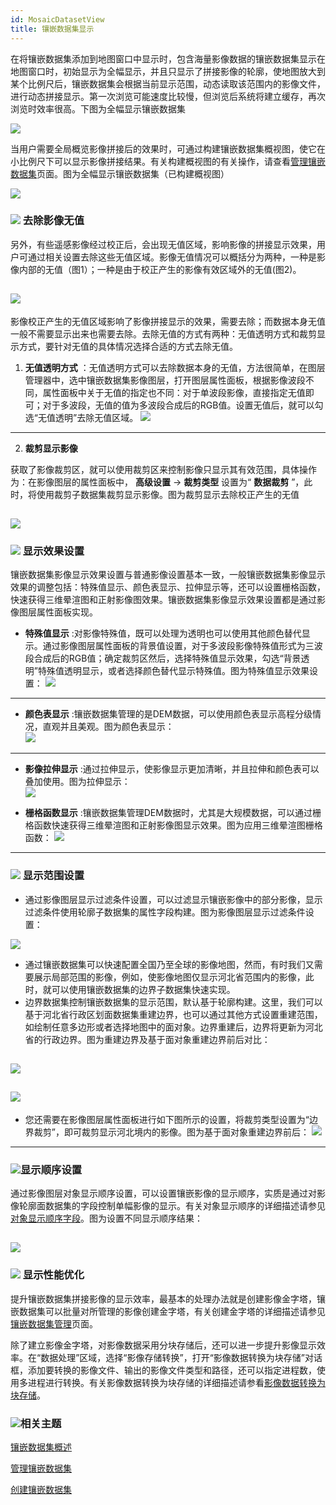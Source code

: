 ```yaml
---
id: MosaicDatasetView
title: 镶嵌数据集显示
---
```

在将镶嵌数据集添加到地图窗口中显示时，包含海量影像数据的镶嵌数据集显示在地图窗口时，初始显示为全幅显示，并且只显示了拼接影像的轮廓，使地图放大到某个比例尺后，镶嵌数据集会根据当前显示范围，动态读取该范围内的影像文件，进行动态拼接显示。第一次浏览可能速度比较慢，但浏览后系统将建立缓存，再次浏览时效率很高。下图为全幅显示镶嵌数据集 

![](img/FullMoscaic.png)  

  
当用户需要全局概览影像拼接后的效果时，可通过构建镶嵌数据集概视图，使它在小比例尺下可以显示影像拼接结果。有关构建概视图的有关操作，请查看[管理镶嵌数据集](MosaicDatasetManage#5)页面。图为全幅显示镶嵌数据集（已构建概视图）  

![](img/FullMoscaicOverview.png)  
 
### ![](../../img/read.gif) 去除影像无值

另外，有些遥感影像经过校正后，会出现无值区域，影响影像的拼接显示效果，用户可通过相关设置去除这些无值区域。影像无值情况可以概括分为两种，一种是影像内部的无值（图1）；一种是由于校正产生的影像有效区域外的无值(图2)。

![](img/nodata3.png)  
---  
  
影像校正产生的无值区域影响了影像拼接显示的效果，需要去除；而数据本身无值一般不需要显示出来也需要去除。去除无值的方式有两种：无值透明方式和裁剪显示方式，要针对无值的具体情况选择合适的方式去除无值。

  1. **无值透明方式** ：无值透明方式可以去除数据本身的无值，方法很简单，在图层管理器中，选中镶嵌数据集影像图层，打开图层属性面板，根据影像波段不同，属性面板中关于无值的指定也不同：对于单波段影像，直接指定无值即可；对于多波段，无值的值为多波段合成后的RGB值。设置无值后，就可以勾选“无值透明”去除无值区域。
![](img/nodata4.png)  
---  
  2. **裁剪显示影像**

获取了影像裁剪区，就可以使用裁剪区来控制影像只显示其有效范围，具体操作为：在影像图层的属性面板中， **高级设置** -> **裁剪类型** 设置为“
**数据裁剪** ”，此时，将使用裁剪子数据集裁剪显示影像。图为裁剪显示去除校正产生的无值  

![](img/image040.png)  
---  


### ![](../../img/read.gif) 显示效果设置

镶嵌数据集影像显示效果设置与普通影像设置基本一致，一般镶嵌数据集影像显示效果的调整包括：特殊值显示、颜色表显示、拉伸显示等，还可以设置栅格函数，快速获得三维晕渲图和正射影像图效果。镶嵌数据集影像显示效果设置都是通过影像图层属性面板实现。

  * **特殊值显示** :对影像特殊值，既可以处理为透明也可以使用其他颜色替代显示。通过影像图层属性面板的背景值设置，对于多波段影像特殊值形式为三波段合成后的RGB值；确定裁剪区然后，选择特殊值显示效果，勾选“背景透明”特殊值透明显示，或者选择颜色替代显示特殊值。图为特殊值显示效果设置：
![](img/NodataTransparent.png)  
---  
  
  * **颜色表显示** :镶嵌数据集管理的是DEM数据，可以使用颜色表显示高程分级情况，直观并且美观。图为颜色表显示：  
![](img/ColorView.png)  
---  

  * **影像拉伸显示** :通过拉伸显示，使影像显示更加清晰，并且拉伸和颜色表可以叠加使用。图为拉伸显示：  
![](img/StrechView.png)  
 

  * **栅格函数显示** :镶嵌数据集管理DEM数据时，尤其是大规模数据，可以通过栅格函数快速获得三维晕渲图和正射影像图显示效果。图为应用三维晕渲图栅格函数： 
![](img/View3.png)  
---  


### ![](../../img/read.gif) 显示范围设置

  * 通过影像图层显示过滤条件设置，可以过滤显示镶嵌影像中的部分影像，显示过滤条件使用轮廓子数据集的属性字段构建。图为影像图层显示过滤条件设置：   

![](img/FiltView.png)  

  * 通过镶嵌数据集可以快速配置全国乃至全球的影像地图，然而，有时我们又需要展示局部范围的影像，例如，使影像地图仅显示河北省范围内的影像，此时，就可以使用镶嵌数据集的边界子数据集快速实现。
  * 边界数据集控制镶嵌数据集的显示范围，默认基于轮廓构建。这里，我们可以基于河北省行政区划面数据集重建边界，也可以通过其他方式设置重建范围，如绘制任意多边形或者选择地图中的面对象。边界重建后，边界将更新为河北省的行政边界。图为重建边界及基于面对象重建边界前后对比：

![](img/boundsetting.png)  
---  

![](img/boundclip2.png)  
---  

  * 您还需要在影像图层属性面板进行如下图所示的设置，将裁剪类型设置为“边界裁剪”，即可裁剪显示河北境内的影像。图为基于面对象重建边界前后： 
![](img/boundclip3.png)  
---  


### ![](../../img/read.gif)显示顺序设置

通过影像图层对象显示顺序设置，可以设置镶嵌影像的显示顺序，实质是通过对影像轮廓面数据集的字段控制单幅影像的显示。有关对象显示顺序的详细描述请参见[对象显示顺序字段](../../Visualization/VisualSetting/Vectorgroup#1)。图为设置不同显示顺序结果：  

![](img/MosaicOrder.png)  
---  

  
### ![](../../img/read.gif) 显示性能优化

提升镶嵌数据集拼接影像的显示效率，最基本的处理办法就是创建影像金字塔，镶嵌数据集可以批量对所管理的影像创建金字塔，有关创建金字塔的详细描述请参见[镶嵌数据集管理](MosaicDatasetManage#4)页面。

除了建立影像金字塔，对影像数据采用分块存储后，还可以进一步提升影像显示效率。在“数据处理”区域，选择“影像存储转换”，打开“影像数据转换为块存储”对话框，添加要转换的影像文件、输出的影像文件类型和路径，还可以指定进程数，使用多进程进行转换。有关影像数据转换为块存储的详细描述请参看[影像数据转换为块存储](ImageStorageConversion)。

### ![](../../img/seealso.png)相关主题

 [镶嵌数据集概述](MosaicDataset)

 [管理镶嵌数据集](MosaicDataManagement)

 [创建镶嵌数据集](CreateMosaicDataset)

  

